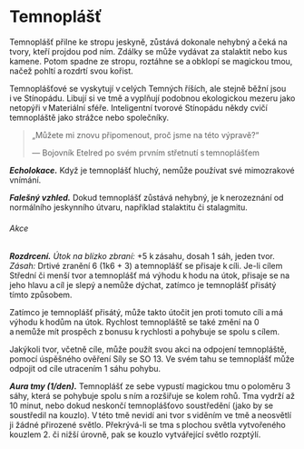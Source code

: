 # Temnoplášť
  
Temnoplášť přilne ke stropu jeskyně, zůstává dokonale nehybný a čeká na tvory, kteří projdou pod ním. Zdálky se může vydávat za stalaktit nebo kus kamene. Potom spadne ze stropu, roztáhne se a obklopí se magickou tmou, načež pohltí a rozdrtí svou kořist.
  
Temnoplášťové se vyskytují v celých Temných říších, ale stejně běžní jsou i ve Stínopádu. Libují si ve tmě a vyplňují podobnou ekologickou mezeru jako netopýři v Materiální sféře. Inteligentní tvorové Stínopádu někdy cvičí temnopláště jako strážce nebo společníky.
  
> „Můžete mi znovu připomenout, proč jsme na této výpravě?“
>  
> — Bojovník Etelred po svém prvním střetnutí s temnoplášťem  

<Monster 
    title="Temnoplášť"
    subtitle="Malá obluda, bez přesvědčení"
    armor-class="11"
    hit-points="22 (5k6 + 5)"
    speed="2 sáhy, létání 6 sáhů"
    str="16 (+3)"
    dex="12 (+1)"
    con="13 (+1)"
    int="2 (-4)"
    wis="10 (+0)"
    cha="5 (-3)"
    saving-throws=""
    skills="Nenápadnost +3"
    damage-vulnerabilities=""
    damage-resistances=""
    damage-immunities=""
    condition-immunities=""
    senses="mimozrakové vnímání 12 sáhů, pasivní Vnímání 10"
    languages="—"
    challenge="1/2 (100 ZK)"
    >
 
***Echolokace.*** Když je temnoplášť hluchý, nemůže používat své mimozrakové vnímání.
  
***Falešný vzhled.*** Dokud temnoplášť zůstává nehybný, je k nerozeznání od normálního jeskynního útvaru, například stalaktitu či stalagmitu.
  
###### Akce
  
***Rozdrcení.*** *Útok na blízko zbraní:* +5 k zásahu, dosah 1 sáh, jeden tvor. *Zásah:* Drtivé zranění 6 (1k6 + 3) a temnoplášť se přisaje k cíli. Je-li cílem Střední či menší tvor a temnoplášť má výhodu k hodu na útok, přisaje se na jeho hlavu a cíl je slepý a nemůže dýchat, zatímco je temnoplášť přisátý tímto způsobem.
  
Zatímco je temnoplášť přisátý, může takto útočit jen proti tomuto cíli a má výhodu k hodům na útok. Rychlost temnopláště se také změní na 0 a nemůže mít prospěch z bonusu k rychlosti a pohybuje se spolu s cílem.
  
Jakýkoli tvor, včetně cíle, může použít svou akci na odpojení temnopláště, pomocí úspěšného ověření Síly se SO 13. Ve svém tahu se temnoplášť může odpojit od cíle utracením 1 sáhu pohybu.
  
***Aura tmy (1/den).*** Temnoplášť ze sebe vypustí magickou tmu o poloměru 3 sáhy, která se pohybuje spolu s ním a rozšiřuje se kolem rohů. Tma vydrží až 10 minut, nebo dokud neskončí temnoplášťovo soustředění (jako by se soustředil na kouzlo). V této tmě nevidí ani tvor s viděním ve tmě a neosvětlí ji žádné přirozené světlo. Překrývá-li se tma s plochou světla vytvořeného kouzlem 2. či nižší úrovně, pak se kouzlo vytvářející světlo rozptýlí.

</Monster>  
